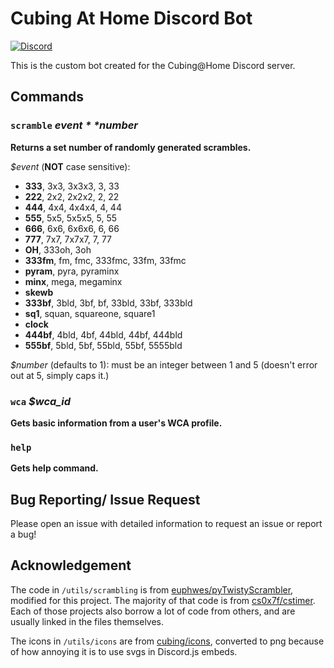 # Cubing At Home Discord Bot
[![Discord](https://img.shields.io/discord/690084292323311720.svg?label=&logo=discord&logoColor=ffffff&color=7389D8&labelColor=6A7EC2)](https://discord.gg/FWcJFNFMAn)

This is the custom bot created for the Cubing@Home Discord server.


## Commands

### `scramble` *$event* *$number*

**Returns a set number of randomly generated scrambles.**


*$event* (**NOT** case sensitive):
- **333**, 3x3, 3x3x3, 3, 33
- **222**, 2x2, 2x2x2, 2, 22
- **444**, 4x4, 4x4x4, 4, 44
- **555**, 5x5, 5x5x5, 5, 55
- **666**, 6x6, 6x6x6, 6, 66
- **777**, 7x7, 7x7x7, 7, 77
- **OH**, 333oh, 3oh
- **333fm**, fm, fmc, 333fmc, 33fm, 33fmc
- **pyram**, pyra, pyraminx
- **minx**, mega, megaminx
- **skewb**
- **333bf**, 3bld, 3bf, bf, 33bld, 33bf, 333bld
- **sq1**, squan, squareone, square1
- **clock**
- **444bf**, 4bld, 4bf, 44bld, 44bf, 444bld
- **555bf**, 5bld, 5bf, 55bld, 55bf, 5555bld

*$number* (defaults to 1): must be an integer between 1 and 5 (doesn't error out at 5, simply caps it.)



### `wca` *$wca_id*


**Gets basic information from a user's WCA profile.**


### `help`
**Gets help command.**
    

## Bug Reporting/ Issue Request
Please open an issue with detailed information to request an issue or report a bug! 

## Acknowledgement

The code in  `/utils/scrambling` is from [euphwes/pyTwistyScrambler](https://github.com/euphwes/pyTwistyScrambler), modified for this project. The majority of that code is from [cs0x7f/cstimer](https://github.com/cs0x7f/cstimer). Each of those projects also borrow a lot of code from others, and are usually linked in the files themselves.

The icons in `/utils/icons` are from [cubing/icons](https://github.com/cubing/icons), converted to png because of how annoying it is to use svgs in Discord.js embeds.